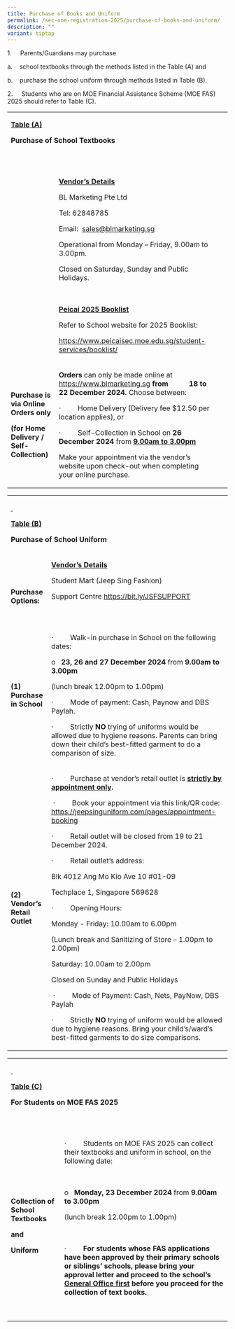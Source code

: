 ```yaml
---
title: Purchase of Books and Uniform
permalink: /sec-one-registration-2025/purchase-of-books-and-uniform/
description: ""
variant: tiptap
---
```

<p>1.&nbsp;&nbsp;&nbsp;&nbsp; Parents/Guardians may purchase</p>
<p>a.&nbsp;&nbsp;&nbsp; school textbooks through the methods listed in the
Table (A) and</p>
<p>b.&nbsp;&nbsp;&nbsp; purchase the school uniform through methods listed
in Table (B).</p>
<p>2.&nbsp;&nbsp;&nbsp;&nbsp; Students who are on MOE Financial Assistance
Scheme (MOE FAS) 2025 should refer to Table (C).</p>
<table style="minWidth: 75px">
<colgroup>
<col>
<col>
<col>
</colgroup>
<tbody>
<tr>
<td rowspan="1" colspan="3">
<p><strong><u>Table (A)</u></strong>
</p>
<p><strong>Purchase of School Textbooks</strong>
</p>
<p><strong><em>&nbsp;</em></strong>
</p>
</td>
</tr>
<tr>
<td rowspan="1" colspan="1">
<p><strong>&nbsp;</strong>
</p>
</td>
<td rowspan="1" colspan="1">
<p><strong><u>Vendor’s Details</u></strong>
</p>
<p>BL Marketing Pte Ltd</p>
<p>Tel: 62848785</p>
<p>Email:&nbsp; <a href="sales@blmarketing.sg" rel="noopener noreferrer nofollow" target="_blank">sales@blmarketing.sg</a>
</p>
<p>Operational from Monday – Friday, 9.00am to 3.00pm.</p>
<p>Closed on Saturday, Sunday and Public Holidays.</p>
<p>&nbsp;</p>
<p><strong><u>Peicai 2025 Booklist</u></strong>
</p>
<p>Refer to School website for 2025 Booklist:</p>
<p><a href="https://www.peicaisec.moe.edu.sg/student-services/booklist/" rel="noopener noreferrer nofollow" target="_blank">https://www.peicaisec.moe.edu.sg/student-services/booklist/</a>
</p>
</td>
<td rowspan="1" colspan="1">
<p>&nbsp;</p>
</td>
</tr>
<tr>
<td rowspan="1" colspan="1">
<p><strong>Purchase is via Online Orders only</strong>
</p>
<p><strong>(for Home Delivery / Self-Collection)</strong>
</p>
</td>
<td rowspan="1" colspan="1">
<p><strong>Orders</strong> can only be made online at<a href="https://www.blmarketing.sg" rel="noopener noreferrer nofollow" target="_blank"> https://www.blmarketing.sg</a>  <strong>from</strong>&nbsp;&nbsp;&nbsp;&nbsp;&nbsp;&nbsp;&nbsp;&nbsp;&nbsp;&nbsp; <strong>18 to 22 December 2024. </strong>Choose
between:</p>
<p>·&nbsp;&nbsp;&nbsp;&nbsp;&nbsp;&nbsp;&nbsp;&nbsp; Home Delivery (Delivery
fee $12.50 per location applies), or</p>
<p>·&nbsp;&nbsp;&nbsp;&nbsp;&nbsp;&nbsp;&nbsp;&nbsp; Self-Collection in School
on <strong>26 December 2024</strong> from <strong><u>9.00am to 3.00pm</u></strong>
</p>
<p>Make your appointment via the vendor’s website upon check-out when completing
your online purchase.</p>
</td>
<td rowspan="1" colspan="1">
<p>&nbsp;</p>
</td>
</tr>
</tbody>
</table>
<table style="minWidth: 50px">
<colgroup>
<col>
<col>
</colgroup>
<tbody>
<tr>
<td rowspan="1" colspan="2">
<p><strong><u>&nbsp;</u></strong>
</p>
<p><strong><u>Table (B)</u></strong>
</p>
<p><strong>Purchase of School Uniform</strong>
</p>
</td>
</tr>
<tr>
<td rowspan="1" colspan="1">
<p><strong>&nbsp;</strong>
</p>
<p><strong>Purchase Options:</strong>
</p>
</td>
<td rowspan="1" colspan="1">
<p><strong><u>Vendor’s Details</u></strong>
</p>
<p>Student Mart (Jeep Sing Fashion)</p>
<p>Support Centre <a href="https://bit.ly/JSFSUPPORT" rel="noopener noreferrer nofollow" target="_blank">https://bit.ly/JSFSUPPORT</a>
</p>
<p>&nbsp;</p>
</td>
</tr>
<tr>
<td rowspan="1" colspan="1">
<p><strong>(1)</strong>&nbsp; <strong>Purchase in School</strong>
</p>
</td>
<td rowspan="1" colspan="1">
<p>·&nbsp;&nbsp;&nbsp;&nbsp;&nbsp;&nbsp;&nbsp;&nbsp; Walk-in purchase in
School on the following dates:</p>
<p>o&nbsp;&nbsp; <strong>23,</strong>  <strong>26 and 27 December 2024</strong> from <strong>9.00am to 3.00pm</strong>
</p>
<p>(lunch break 12.00pm to 1.00pm)</p>
<p>·&nbsp;&nbsp;&nbsp;&nbsp;&nbsp;&nbsp;&nbsp;&nbsp; Mode of payment: Cash,
Paynow and DBS Paylah.</p>
<p>·&nbsp;&nbsp;&nbsp;&nbsp;&nbsp;&nbsp;&nbsp;&nbsp; Strictly <strong>NO</strong> trying
of uniforms would be allowed due to hygiene reasons. Parents can bring
down their child’s best-fitted garment to do a comparison of size.</p>
</td>
</tr>
<tr>
<td rowspan="1" colspan="1">
<p><strong>(2)</strong>&nbsp; <strong>Vendor’s Retail Outlet</strong>
</p>
</td>
<td rowspan="1" colspan="1">
<p>·&nbsp;&nbsp;&nbsp;&nbsp;&nbsp;&nbsp;&nbsp;&nbsp; Purchase at vendor’s
retail outlet is <strong><u>strictly by appointment only</u>.</strong>
</p>
<p><strong>&nbsp;</strong>·&nbsp;&nbsp;&nbsp;&nbsp;&nbsp;&nbsp;&nbsp;&nbsp;
Book your appointment via this link/QR code:<a href="https://jeepsinguniform.com/pages/appointment-booking" rel="noopener noreferrer nofollow" target="_blank"> https://jeepsinguniform.com/pages/appointment-booking</a>
</p>
<p>· &nbsp;&nbsp;&nbsp;&nbsp;&nbsp;&nbsp;&nbsp;&nbsp;Retail outlet will be
closed from 19 to 21 December 2024. &nbsp;</p>
<p>·&nbsp;&nbsp;&nbsp;&nbsp;&nbsp;&nbsp;&nbsp;&nbsp; Retail outlet’s address:</p>
<p>Blk 4012 Ang Mo Kio Ave 10 #01-09</p>
<p>Techplace 1, Singapore 569628</p>
<p>·&nbsp;&nbsp;&nbsp;&nbsp;&nbsp;&nbsp;&nbsp;&nbsp; Opening Hours:</p>
<p>Monday - Friday: 10.00am to 6.00pm</p>
<p>(Lunch break and Sanitizing of Store – 1.00pm to 2.00pm)</p>
<p>Saturday: 10.00am to 2.00pm</p>
<p>Closed on Sunday and Public Holidays</p>
<p>&nbsp;·&nbsp;&nbsp;&nbsp;&nbsp;&nbsp;&nbsp;&nbsp;&nbsp; Mode of Payment:
Cash, Nets, PayNow, DBS Paylah</p>
<p>·&nbsp;&nbsp;&nbsp;&nbsp;&nbsp;&nbsp;&nbsp;&nbsp; Strictly <strong>NO</strong> trying
of uniform would be allowed due to hygiene reasons. Bring your child’s/ward’s
best-fitted garments to do size comparisons.</p>
</td>
</tr>
</tbody>
</table>
<table style="minWidth: 50px">
<colgroup>
<col>
<col>
</colgroup>
<tbody>
<tr>
<td rowspan="1" colspan="2">
<p><strong><u>&nbsp;</u></strong>
</p>
<p><strong><u>Table (C)</u></strong>
</p>
<p><strong>For Students on MOE FAS 2025</strong>
</p>
<p><strong>&nbsp;</strong>
</p>
</td>
</tr>
<tr>
<td rowspan="1" colspan="1">
<p><strong>Collection of School Textbooks</strong>
</p>
<p><strong>and</strong>
</p>
<p><strong>Uniform</strong>
</p>
</td>
<td rowspan="1" colspan="1">
<p>·&nbsp;&nbsp;&nbsp;&nbsp;&nbsp;&nbsp;&nbsp;&nbsp; Students on MOE FAS
2025 can collect their textbooks and uniform in school, on the following
date:</p>
<p>&nbsp;</p>
<p>o&nbsp;&nbsp; <strong>Monday, 23 December 2024</strong> from <strong>9.00am to 3.00pm</strong>
</p>
<p>(lunch break 12.00pm to 1.00pm)</p>
<p>&nbsp;</p>
<p>·&nbsp;&nbsp;&nbsp;&nbsp;&nbsp;&nbsp;&nbsp;&nbsp; <strong>For students whose FAS applications have been approved by their primary schools or siblings’ schools, please bring your approval letter and proceed to the school’s <u>General Office first</u> before you proceed for the collection of text books.</strong>
</p>
<p>&nbsp;</p>
</td>
</tr>
</tbody>
</table>
<p>&nbsp;</p>